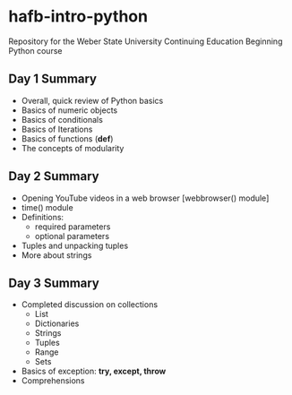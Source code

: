 # hafb-intro-python
Repository for the Weber State University Continuing Education Beginning Python course

## Day 1 Summary
- Overall, quick review of Python basics
- Basics of numeric objects
- Basics of conditionals
- Basics of Iterations
- Basics of functions (**def**)
- The concepts of modularity

## Day 2 Summary
- Opening YouTube videos in a web browser [webbrowser() module]
- time() module
- Definitions:
    - required parameters
    - optional parameters
- Tuples and unpacking tuples
- More about strings

## Day 3 Summary
- Completed discussion on collections
    - List
    - Dictionaries
    - Strings
    - Tuples
    - Range
    - Sets
- Basics of exception: **try, except, throw**
- Comprehensions
